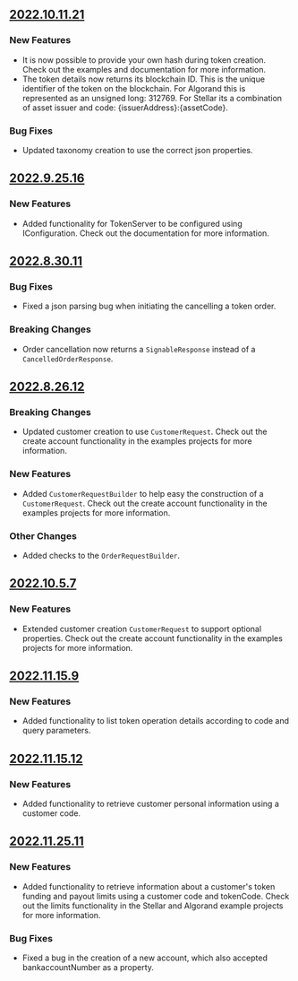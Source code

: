 ## [2022.10.11.21](https://gitlab.com/quantoz-public/nexus-sdk-dotnet/-/packages/9847275)

### New Features
* It is now possible to provide your own hash during token creation. Check out the examples and documentation for more information. 
* The token details now returns its blockchain ID. This is the unique identifier of the token on the blockchain. For Algorand this is represented as an unsigned long: 312769. For Stellar its a combination of asset issuer and code: {issuerAddress}:{assetCode}.

### Bug Fixes
* Updated taxonomy creation to use the correct json properties.

## [2022.9.25.16](https://gitlab.com/quantoz-public/nexus-sdk-dotnet/-/packages/9474509)

### New Features
* Added functionality for TokenServer to be configured using IConfiguration. Check out the documentation for more
information.


## [2022.8.30.11](https://gitlab.com/quantoz-public/nexus-sdk-dotnet/-/packages/8923295)

### Bug Fixes
* Fixed a json parsing bug when initiating the cancelling a token order.

### Breaking Changes
* Order cancellation now returns a `SignableResponse` instead of a `CancelledOrderResponse`.

## [2022.8.26.12](https://gitlab.com/quantoz-public/nexus-sdk-dotnet/-/packages/8862706)

### Breaking Changes
* Updated customer creation to use `CustomerRequest`. Check out the create account functionality in the examples projects for more information.

### New Features
* Added `CustomerRequestBuilder` to help easy the construction of a `CustomerRequest`. Check out the create account functionality in the examples projects for more information.

### Other Changes
* Added checks to the `OrderRequestBuilder`.


## [2022.10.5.7](https://gitlab.com/quantoz-public/nexus-sdk-dotnet/-/packages/9699238)

### New Features
* Extended customer creation `CustomerRequest` to support optional properties. Check out the create account functionality in the examples projects for more information.

## [2022.11.15.9](https://gitlab.com/quantoz-public/nexus-sdk-dotnet/-/packages/10632663)

### New Features
* Added functionality to list token operation details according to code and query parameters.

## [2022.11.15.12](https://gitlab.com/quantoz-public/nexus-sdk-dotnet/-/packages/10637406)

### New Features
* Added functionality to retrieve customer personal information using a customer code.

## [2022.11.25.11](https://gitlab.com/quantoz-public/nexus-sdk-dotnet/-/packages/10994394)

### New Features
* Added functionality to retrieve information about a customer's token funding and payout limits using a customer code and tokenCode. Check out the limits functionality in the Stellar and Algorand example projects for more information.

### Bug Fixes
* Fixed a bug in the creation of a new account, which also accepted bankaccountNumber as a property.
